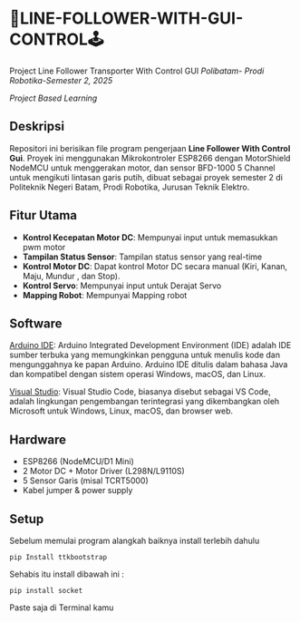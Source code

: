 # 🤖LINE-FOLLOWER-WITH-GUI-CONTROL🕹️
Project Line Follower Transporter With Control GUI
_Polibatam- Prodi Robotika-Semester 2, 2025_

_Project Based Learning_


## Deskripsi
Repositori ini berisikan file program pengerjaan **Line Follower With Control Gui**. Proyek ini menggunakan Mikrokontroler ESP8266 dengan MotorShield NodeMCU untuk menggerakan motor, dan sensor BFD-1000 5 Channel untuk mengikuti lintasan garis putih, dibuat sebagai proyek semester 2 di Politeknik Negeri Batam, Prodi Robotika, Jurusan Teknik Elektro.


## Fitur Utama
- **Kontrol Kecepatan Motor DC**: Mempunyai input untuk memasukkan pwm motor
- **Tampilan Status Sensor**: Tampilan status sensor yang real-time
- **Kontrol Motor DC**: Dapat kontrol Motor DC secara manual (Kiri, Kanan, Maju, Mundur , dan Stop).
- **Kontrol Servo**: Mempunyai input untuk Derajat Servo
- **Mapping Robot**: Mempunyai Mapping robot

## Software
[Arduino IDE](https://www.arduino.cc/en/software/): Arduino Integrated Development Environment (IDE) adalah IDE sumber terbuka yang memungkinkan pengguna untuk menulis kode dan mengunggahnya ke papan Arduino. Arduino IDE ditulis dalam bahasa Java dan kompatibel dengan sistem operasi Windows, macOS, dan Linux.

[Visual Studio](https://code.visualstudio.com/): Visual Studio Code, biasanya disebut sebagai VS Code, adalah lingkungan pengembangan terintegrasi yang dikembangkan oleh Microsoft untuk Windows, Linux, macOS, dan browser web.

## Hardware
- ESP8266 (NodeMCU/D1 Mini)
- 2 Motor DC + Motor Driver (L298N/L9110S)
- 5 Sensor Garis (misal TCRT5000)
- Kabel jumper & power supply


## Setup
Sebelum memulai program alangkah baiknya install terlebih dahulu

```
pip Install ttkbootstrap
```
Sehabis itu install dibawah ini :
```
pip install socket
```
Paste saja di Terminal kamu
